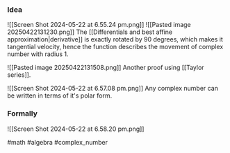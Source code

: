 ### Idea
![[Screen Shot 2024-05-22 at 6.55.24 pm.png]]
![[Pasted image 20250422131230.png]]
The [[Differentials and best affine approximation|derivative]] is exactly rotated by 90 degrees, which makes it tangential velocity, hence the function describes the movement of complex number with radius 1.

![[Pasted image 20250422131508.png]]
Another proof using [[Taylor series]].

![[Screen Shot 2024-05-22 at 6.57.08 pm.png]]
Any complex number can be written in terms of it's polar form.
### Formally
![[Screen Shot 2024-05-22 at 6.58.20 pm.png]]

#math #algebra #complex_number  



